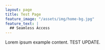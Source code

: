 ```yaml
---
layout: page
title: Test Page
feature_image: "/assets/img/home-bg.jpg"
feature_text: |
  ## Seamless Access
---
```


Lorem ipsum example content.  TEST UPDATE.
